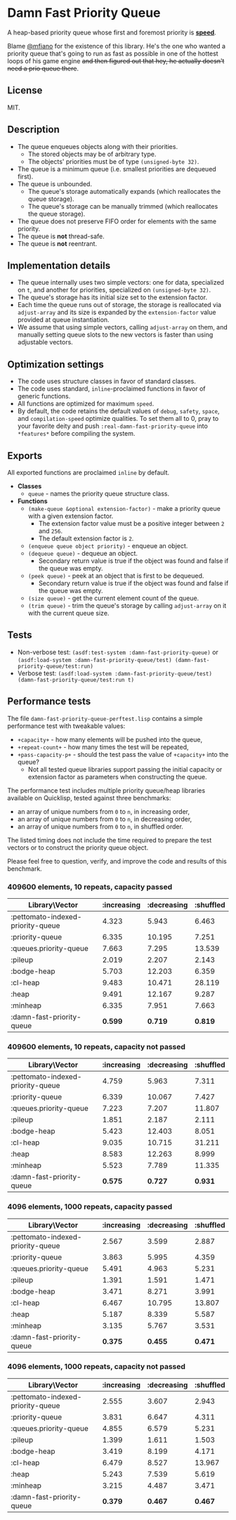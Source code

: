# Damn Fast Priority Queue

A heap-based priority queue whose first and foremost priority is [**speed**](https://www.youtube.com/watch?v=AkagvXwDsYU).

Blame [@mfiano](https://github.com/mfiano/) for the existence of this library. He's the one who wanted a priority queue that's going to run as fast as possible in one of the hottest loops of his game engine ~~and then figured out that hey, he actually doesn't need a prio queue there~~.

## License

MIT.

## Description

* The queue enqueues objects along with their priorities.
  * The stored objects may be of arbitrary type.
  * The objects' priorities must be of type `(unsigned-byte 32)`.
* The queue is a minimum queue (i.e. smallest priorities are dequeued first).
* The queue is unbounded.
  * The queue's storage automatically expands (which reallocates the queue storage).
  * The queue's storage can be manually trimmed (which reallocates the queue storage).
* The queue does not preserve FIFO order for elements with the same priority.
* The queue is **not** thread-safe.
* The queue is **not** reentrant.

## Implementation details

* The queue internally uses two simple vectors: one for data, specialized on `t`, and another for priorities, specialized on `(unsigned-byte 32)`.
* The queue's storage has its initial size set to the extension factor.
* Each time the queue runs out of storage, the storage is reallocated via `adjust-array` and its size is expanded by the `extension-factor` value provided at queue instantiation.
* We assume that using simple vectors, calling `adjust-array` on them, and manually setting queue slots to the new vectors is faster than using adjustable vectors.

## Optimization settings

* The code uses structure classes in favor of standard classes.
* The code uses standard, `inline`-proclaimed functions in favor of generic functions.
* All functions are optimized for maximum `speed`.
* By default, the code retains the default values of `debug`, `safety`, `space`, and `compilation-speed` optimize qualities. To set them all to 0, pray to your favorite deity and push `:real-damn-fast-priority-queue` into `*features*` before compiling the system.

## Exports

All exported functions are proclaimed `inline` by default.

* **Classes**
  * `queue` - names the priority queue structure class.
* **Functions**
  * `(make-queue &optional extension-factor)` - make a priority queue with a given extension factor.
    * The extension factor value must be a positive integer between `2` and `256`.
    * The default extension factor is `2`.
  * `(enqueue queue object priority)` - enqueue an object.
  * `(dequeue queue)` - dequeue an object.
    * Secondary return value is true if the object was found and false if the queue was empty.
  * `(peek queue)` - peek at an object that is first to be dequeued.
    * Secondary return value is true if the object was found and false if the queue was empty.
  * `(size queue)` - get the current element count of the queue.
  * `(trim queue)` - trim the queue's storage by calling `adjust-array` on it with the current queue size.

## Tests

* Non-verbose test: `(asdf:test-system :damn-fast-priority-queue)` or `(asdf:load-system :damn-fast-priority-queue/test) (damn-fast-priority-queue/test:run)`
* Verbose test: `(asdf:load-system :damn-fast-priority-queue/test) (damn-fast-priority-queue/test:run t)`

## Performance tests

The file `damn-fast-priority-queue-perftest.lisp` contains a simple performance test with tweakable values:
* `+capacity+` - how many elements will be pushed into the queue,
* `+repeat-count+` - how many times the test will be repeated,
* `+pass-capacity-p+` - should the test pass the value of `+capacity+` into the queue?
  * Not all tested queue libraries support passing the initial capacity or extension factor as parameters when constructing the queue.

The performance test includes multiple priority queue/heap libraries available on Quicklisp, tested against three benchmarks:
* an array of unique numbers from `0` to `n`, in increasing order,
* an array of unique numbers from `0` to `n`, in decreasing order,
* an array of unique numbers from `0` to `n`, in shuffled order.

The listed timing does not include the time required to prepare the test vectors or to construct the priority queue object.

Please feel free to question, verify, and improve the code and results of this benchmark.

### 409600 elements, 10 repeats, capacity passed

| Library\Vector                    | :increasing | :decreasing | :shuffled |
|-----------------------------------|-------------|-------------|-----------|
| :pettomato-indexed-priority-queue | 4.323       | 5.943       | 6.463     |
| :priority-queue                   | 6.335       | 10.195      | 7.251     |
| :queues.priority-queue            | 7.663       | 7.295       | 13.539    |
| :pileup                           | 2.019       | 2.207       | 2.143     |
| :bodge-heap                       | 5.703       | 12.203      | 6.359     |
| :cl-heap                          | 9.483       | 10.471      | 28.119    |
| :heap                             | 9.491       | 12.167      | 9.287     |
| :minheap                          | 6.335       | 7.951       | 7.663     |
| :damn-fast-priority-queue         | **0.599**   | **0.719**   | **0.819** |

### 409600 elements, 10 repeats, capacity not passed

| Library\Vector                    | :increasing | :decreasing | :shuffled |
|-----------------------------------|-------------|-------------|-----------|
| :pettomato-indexed-priority-queue | 4.759       | 5.963       | 7.311     |
| :priority-queue                   | 6.339       | 10.067      | 7.427     |
| :queues.priority-queue            | 7.223       | 7.207       | 11.807    |
| :pileup                           | 1.851       | 2.187       | 2.111     |
| :bodge-heap                       | 5.423       | 12.403      | 8.051     |
| :cl-heap                          | 9.035       | 10.715      | 31.211    |
| :heap                             | 8.583       | 12.263      | 8.999     |
| :minheap                          | 5.523       | 7.789       | 11.335    |
| :damn-fast-priority-queue         | **0.575**   | **0.727**   | **0.931** |

### 4096 elements, 1000 repeats, capacity passed

| Library\Vector                    | :increasing | :decreasing | :shuffled |
|-----------------------------------|-------------|-------------|-----------|
| :pettomato-indexed-priority-queue | 2.567       | 3.599       | 2.887     |
| :priority-queue                   | 3.863       | 5.995       | 4.359     |
| :queues.priority-queue            | 5.491       | 4.963       | 5.231     |
| :pileup                           | 1.391       | 1.591       | 1.471     |
| :bodge-heap                       | 3.471       | 8.271       | 3.991     |
| :cl-heap                          | 6.467       | 10.795      | 13.807    |
| :heap                             | 5.187       | 8.339       | 5.587     |
| :minheap                          | 3.135       | 5.767       | 3.531     |
| :damn-fast-priority-queue         | **0.375**   | **0.455**   | **0.471** |

### 4096 elements, 1000 repeats, capacity not passed

| Library\Vector                    | :increasing | :decreasing | :shuffled |
|-----------------------------------|-------------|-------------|-----------|
| :pettomato-indexed-priority-queue | 2.555       | 3.607       | 2.943     |
| :priority-queue                   | 3.831       | 6.647       | 4.311     |
| :queues.priority-queue            | 4.855       | 6.579       | 5.231     |
| :pileup                           | 1.399       | 1.611       | 1.503     |
| :bodge-heap                       | 3.419       | 8.199       | 4.171     |
| :cl-heap                          | 6.479       | 8.527       | 13.967    |
| :heap                             | 5.243       | 7.539       | 5.619     |
| :minheap                          | 3.215       | 4.487       | 3.471     |
| :damn-fast-priority-queue         | **0.379**   | **0.467**   | **0.467** |
